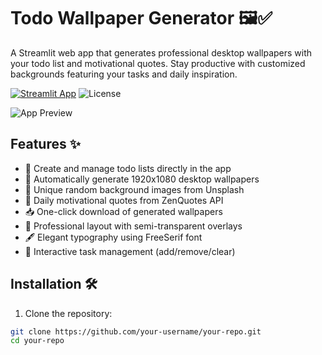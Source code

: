 # Todo Wallpaper Generator 🖼️✅

A Streamlit web app that generates professional desktop wallpapers with your todo list and motivational quotes. Stay productive with customized backgrounds featuring your tasks and daily inspiration.

[![Streamlit App](https://static.streamlit.io/badges/streamlit_badge_black_white.svg)](https://your-app-name.streamlit.app/)
![License](https://img.shields.io/badge/License-GPLv3-blue.svg)

![App Preview](https://via.placeholder.com/800x400.png?text=Todo+Wallpaper+Preview+%7C+Add+your+screenshot+here)

## Features ✨

- 📝 Create and manage todo lists directly in the app
- 🎨 Automatically generate 1920x1080 desktop wallpapers
- 🌄 Unique random background images from Unsplash
- 💬 Daily motivational quotes from ZenQuotes API
- 📥 One-click download of generated wallpapers
- 🎯 Professional layout with semi-transparent overlays
- 🖋️ Elegant typography using FreeSerif font
- 🔄 Interactive task management (add/remove/clear)

## Installation 🛠️

1. Clone the repository:
```bash
git clone https://github.com/your-username/your-repo.git
cd your-repo
